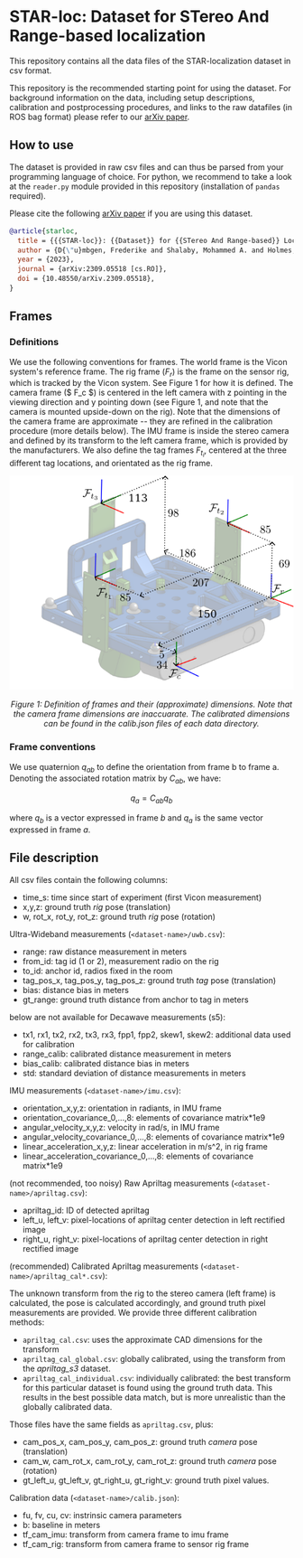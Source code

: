 STAR-loc: Dataset for STereo And Range-based localization
=========================================================

This repository contains all the data files of the STAR-localization dataset in csv format.

This repository is the recommended starting point for using the dataset. For background information on the data, including setup descriptions, calibration and postprocessing procedures, and links to the raw datafiles (in ROS bag format) please refer to our [arXiv paper](https://arxiv.org/abs/2309.05518). 

## How to use

The dataset is provided in raw csv files and can thus be parsed from your programming language of choice. For python, we recommend to take a look at the `reader.py` module provided in this repository (installation of `pandas` required). 

Please cite the following [arXiv paper](https://arxiv.org/abs/2309.05518) if you are using this dataset. 

```bibtex
@article{starloc,
  title = {{{STAR-loc}}: {{Dataset}} for {{STereo And Range-based}} Localization},
  author = {D{\"u}mbgen, Frederike and Shalaby, Mohammed A. and Holmes, Connor and Cossette, Charles C. and Forbes, James R. and Le Ny, Jerome and Barfoot, Timothy D.},
  year = {2023},
  journal = {arXiv:2309.05518 [cs.RO]},
  doi = {10.48550/arXiv.2309.05518},
}
```

## Frames

### Definitions
We use the following conventions for frames. The world frame is the Vicon system's reference frame. The rig frame ($F_r$) is the frame on the sensor rig, which is tracked by the Vicon system. See Figure 1 for how it is defined. The camera frame ($ F_c $) is centered in the left camera with z pointing in the viewing direction and y pointing down (see Figure 1, and note that the camera is mounted upside-down on the rig). Note that the dimensions of the camera frame are approximate -- they are refined in the calibration procedure (more details below). The IMU frame is inside the stereo camera and defined by its transform to the left camera frame, which is provided by the manufacturers. We also define the tag frames $F_{t_i}$, centered at the three different tag locations, and orientated as the rig frame. 

![](doc/frames.png)
<p style="text-align: center;"><em> Figure 1: Definition of frames and their (approximate) dimensions. Note that the camera frame dimensions are inaccuarate. The calibrated dimensions can be found in the calib.json files of each data directory. </em></p>

### Frame conventions 

We use quaternion $q_{ab}$ to define the orientation from frame b to frame a. Denoting the associated rotation matrix by $C_{ab}$, we have:

$$
q_a = C_{ab} q_b
$$

where $q_b$ is a vector expressed in frame $b$ and $q_a$ is the same vector expressed in frame $a$. 


## File description

All csv files contain the following columns:

- time_s: time since start of experiment (first Vicon measurement)
- x,y,z:  ground truth *rig* pose (translation)
- w, rot_x, rot_y, rot_z:  ground truth *rig* pose (rotation)

Ultra-Wideband measurements (`<dataset-name>/uwb.csv`):

- range: raw distance measurement in meters
- from_id: tag id (1 or 2), measurement radio on the rig
- to_id: anchor id, radios fixed in the room
- tag_pos_x, tag_pos_y, tag_pos_z:  ground truth *tag* pose (translation)
- bias:  distance bias in meters
- gt_range:  ground truth distance from anchor to tag in meters

below are not available for Decawave measurements (s5):

- tx1, rx1, tx2, rx2, tx3, rx3, fpp1, fpp2, skew1, skew2: additional data used for calibration
- range_calib: calibrated distance measurement in meters
- bias_calib: calibrated distance bias in meters
- std: standard deviation of distance measurements in meters

IMU measurements (`<dataset-name>/imu.csv`):

- orientation_x,y,z: orientation in radiants, in IMU frame
- orientation_covariance_0,...,8: elements of covariance matrix*1e9
- angular_velocity_x,y,z: velocity in rad/s, in IMU frame
- angular_velocity_covariance_0,...,8: elements of covariance matrix*1e9
- linear_acceleration_x,y,z: linear acceleration in m/s^2, in rig frame
- linear_acceleration_covariance_0,...,8: elements of covariance matrix*1e9

(not recommended, too noisy) Raw Apriltag measurements (`<dataset-name>/apriltag.csv`):

- apriltag_id: ID of detected apriltag
- left_u, left_v: pixel-locations of apriltag center detection in left rectified image
- right_u, right_v: pixel-locations of apriltag center detection in right rectified image

(recommended) Calibrated Apriltag measurements  (`<dataset-name>/apriltag_cal*.csv`):


The unknown transform from the rig to the stereo camera (left frame) is calculated, the pose is calculated accordingly, and ground truth pixel measurements are provided. We provide three different calibration methods:

- `apriltag_cal.csv`: uses the approximate CAD dimensions for the transform
- `apriltag_cal_global.csv`: globally calibrated, using the transform from the *apriltag_s3* dataset.
- `apriltag_cal_individual.csv`: individually calibrated: the best transform for this particular dataset is found using the ground truth data. This results in the best possible data match, but is more unrealistic than the globally calibrated data. 

Those files have the same fields as `apriltag.csv`, plus:
 
- cam_pos_x, cam_pos_y, cam_pos_z:  ground truth *camera* pose (translation)
- cam_w, cam_rot_x, cam_rot_y, cam_rot_z:  ground truth *camera* pose (rotation)
- gt_left_u, gt_left_v, gt_right_u, gt_right_v: ground truth pixel values.

Calibration data (`<dataset-name>/calib.json`): 

- fu, fv, cu, cv: instrinsic camera parameters
- b: baseline in meters
- tf_cam_imu: transform from camera frame to imu frame
- tf_cam_rig: transform from camera frame to sensor rig frame
